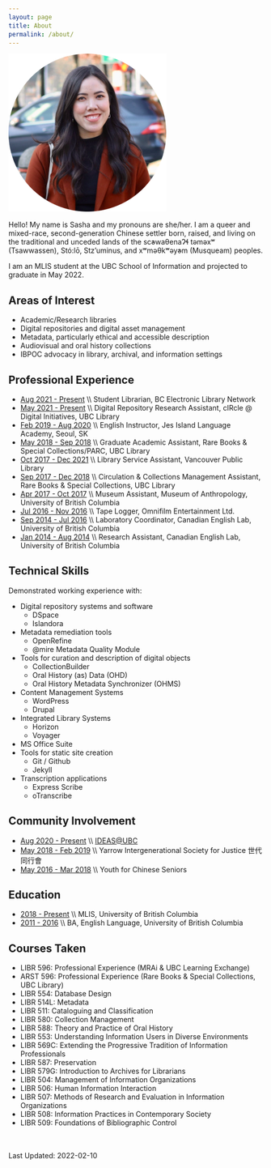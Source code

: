```yaml
---
layout: page
title: About
permalink: /about/
---
```


![](https://github.com/sashacsy/sashacsy.github.io/blob/master/files/SashaGaylie-modified.png?raw=true)

Hello! My name is Sasha and my pronouns are she/her.
I am a queer and mixed-race, second-generation Chinese settler born, raised, and living on the traditional and unceded lands of the sc̓əwaθenaɁɬ təməxʷ (Tsawwassen), Stó:lō, Stz’uminus, and xʷməθkʷəy̓əm (Musqueam) peoples.

I am an MLIS student at the UBC School of Information and projected to graduate in May 2022.

## Areas of Interest
* Academic/Research libraries
* Digital repositories and digital asset management
* Metadata, particularly ethical and accessible description
* Audiovisual and oral history collections
* IBPOC advocacy in library, archival, and information settings

## Professional Experience
* [Aug 2021 - Present](#) \\\ Student Librarian, BC Electronic Library Network
* [May 2021 - Present](#) \\\ Digital Repository Research Assistant, cIRcle @ Digital Initiatives, UBC Library
* [Feb 2019 - Aug 2020](#) \\\ English Instructor, Jes Island Language Academy, Seoul, SK
* [May 2018 - Sep 2018](#) \\\ Graduate Academic Assistant, Rare Books & Special Collections/PARC, UBC Library
* [Oct 2017 - Dec 2021](#) \\\ Library Service Assistant, Vancouver Public Library
* [Sep 2017 - Dec 2018](#) \\\ Circulation & Collections Management Assistant, Rare Books & Special Collections, UBC Library
* [Apr 2017 - Oct 2017](#) \\\ Museum Assistant, Museum of Anthropology, University of British Columbia
* [Jul 2016 - Nov 2016](#) \\\ Tape Logger, Omnifilm Entertainment Ltd.
* [Sep 2014 - Jul 2016](#) \\\ Laboratory Coordinator, Canadian English Lab, University of British Columbia
* [Jan 2014 - Aug 2014](#) \\\ Research Assistant, Canadian English Lab, University of British Columbia

## Technical Skills
Demonstrated working experience with:
* Digital repository systems and software
    * DSpace
    * Islandora
* Metadata remediation tools
    * OpenRefine
    * @mire Metadata Quality Module
* Tools for curation and description of digital objects
    * CollectionBuilder
    * Oral History (as) Data (OHD)
    * Oral History Metadata Synchronizer (OHMS)
* Content Management Systems
    * WordPress
    * Drupal
* Integrated Library Systems
    * Horizon
    * Voyager
* MS Office Suite
* Tools for static site creation
    * Git / Github
    * Jekyll
* Transcription applications
    * Express Scribe
    * oTranscribe

## Community Involvement
* [Aug 2020 - Present](#) \\\ <a href="https://ubcideas.wordpress.com/">IDEAS@UBC</a>
* [May 2018 - Feb 2019](#) \\\ Yarrow Intergenerational Society for Justice 世代同⾏會
* [May 2016 - Mar 2018](#) \\\ Youth for Chinese Seniors


## Education
* [2018 - Present](#) \\\ MLIS, University of British Columbia
* [2011 - 2016](#) \\\ BA, English Language, University of British Columbia

## Courses Taken
* LIBR 596: Professional Experience (MRAi & UBC Learning Exchange)
* ARST 596: Professional Experience (Rare Books & Special Collections, UBC Library)
* LIBR 554: Database Design
* LIBR 514L: Metadata
* LIBR 511: Cataloguing and Classification
* LIBR 580: Collection Management
* LIBR 588: Theory and Practice of Oral History
* LIBR 553: Understanding Information Users in Diverse Environments
* LIBR 569C: Extending the Progressive Tradition of Information Professionals
* LIBR 587: Preservation
* LIBR 579G: Introduction to Archives for Librarians
* LIBR 504: Management of Information Organizations
* LIBR 506: Human Information Interaction
* LIBR 507: Methods of Research and Evaluation in Information Organizations
* LIBR 508: Information Practices in Contemporary Society
* LIBR 509: Foundations of Bibliographic Control


<br><br>
Last Updated: 2022-02-10
